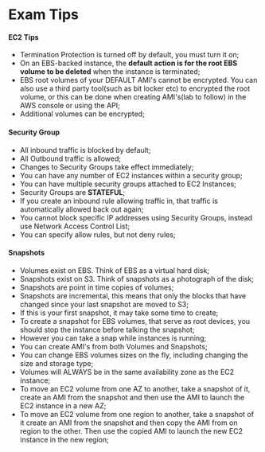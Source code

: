 # Exam Tips

#### EC2 Tips  

* Termination Protection is turned off by default, you must turn it on;  
* On an EBS-backed instance, the **default action is for the root EBS volume to be deleted** when the instance is terminated;  
* EBS root volumes of your DEFAULT AMI's cannot be encrypted. You can also use a third party tool(such as bit locker etc) to encrypted the root volume, or this can be done when creating AMI's(lab to follow) in the AWS console or using the API;  
* Additional volumes can be encrypted;  


#### Security Group  

* All inbound traffic is blocked by default;  
* All Outbound traffic is allowed;  
* Changes to Security Groups take effect immediately;  
* You can have any number of EC2 instances within a security group;  
* You can have multiple security groups attached to EC2 Instances;  
* Security Groups are **STATEFUL**;  
* If you create an inbound rule allowing traffic in, that traffic is automatically allowed back out again;  
* You cannot block specific IP addresses using Security Groups, instead use Network Access Control List;  
* You can specify allow rules, but not deny rules;


#### Snapshots  

* Volumes exist on EBS. Think of EBS as a virtual hard disk;  
* Snapshots exist on S3. Think of snapshots as a photograph of the disk;  
* Snapshots are point in time copies of volumes;  
* Snapshots are incremental, this means that only the blocks that have changed since your last snapshot are moved to S3;   
* If this is your first snapshot, it may take some time to create;  
* To create a snapshot for EBS volumes, that serve as root devices, you should stop the instance before talking the snapshot;  
* However  you can take a snap while instances is running;  
* You can create AMI's from both Volumes and Snapshots;  
* You can change EBS volumes sizes on the fly, including changing the size and storage type;  
* Volumes will ALWAYS be in the same availability zone as the EC2 instance;  
* To move an EC2 volume from one AZ to another, take a snapshot of it, create an AMI from the snapshot and then use the AMI to launch the EC2 instance in a new AZ;  
* To move an EC2 volume from one region to another, take a snapshot of it create an AMI from the snapshot and then copy the AMI from on region to the other. Then use the copied AMI to launch the new EC2 instance in the new region;
